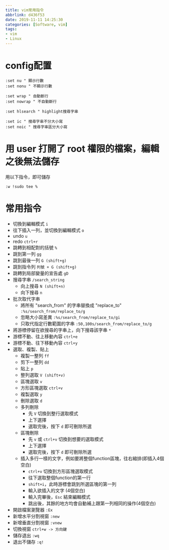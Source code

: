 ```yaml
---
title: vim常用指令
abbrlink: d436f53
date: 2019-11-11 14:25:30
categories: [Software, vim]
tags:
- vim
- Linux
---
```

# config配置
```
:set nu " 顯示行數
:set nonu " 不顯示行數

:set wrap " 自動斷行
:set nowrap " 不自動斷行

:set hlsearch " highlight搜尋字串

:set ic " 搜尋字串不分大小寫
:set noic " 搜尋字串區分大小寫
```
# 用 user 打開了 root 權限的檔案，編輯之後無法儲存
用以下指令，即可儲存
```
:w !sudo tee %
```
# 常用指令
- 切換到編輯模式
`i`
- 往下插入一列，並切換到編輯模式
`o`
- undo
`u`
- redo
`ctrl+r`
- 跳轉到相配對的括號
`%`
- 跳到第一列
`gg`
- 跳到最後一列
`G (shift+g)`
- 跳到指令列
`列號 + G (shift+g)`
- 跳轉到局部變量的宣告處
`gD`
- 搜尋字串
`/search_string`
  - 向上搜尋
  `N (shift+n)`
  - 向下搜尋
  `n`
- 批次取代字串
  - 將所有 "search_from" 的字串替換成 "replace_to"
  `:%s/search_from/replace_to/g`
  - 忽略大小寫差異
  `:%s/search_from/replace_to/gi`
  - 只取代指定行數範圍的字串
  `:50,100s/search_from/replace_to/g`
- 將游標停留在欲搜尋的字串上，向下搜尋該字串
`*`
- 游標不動、往上移動內容
`ctrl+e`
- 游標不動、往下移動內容
`ctrl+y`
- 選取、複製、貼上
  - 複製一整列
  `ff`
  - 剪下一整列
  `dd`
  - 貼上
  `p`
  - 整列選取
  `V (shift+v)`
  - 區塊選取
  `v`
  - 方形區塊選取
  `ctrl+v`
  - 複製選取
  `y`
  - 刪除選取
  `d`
  - 多列刪除
    - 先 `V` 切換到整行選取模式
    - 上下選擇
    - 選取完後，按下 `d` 即可刪除所選
  - 區塊刪除
    - 先 `v` 或 `ctrl+v` 切換到想要的選取模式
    - 上下選擇
    - 選取完後，按下 `d` 即可刪除所選
  - 插入多行一樣的文字，例如要將整個function區塊，往右縮排(即插入4個空白)
    - `ctrl+v` 切換到方形區塊選取模式
    - 往下選取整個function的第一行
    - `shift+i`，此時游標會跳到所選區塊的第一列
    - 輸入欲插入的文字 (4個空白)
    - 輸入完畢後，`Esc` 結束編輯模式
    - 跳出後，其餘的地方均會自動補上跟第一列相同的操作(4個空白)
- 開啟檔案瀏覽器
`:Ex`
- 新增水平分割視窗
`:new`
- 新增垂直分割視窗
`:vnew`
- 切換視窗
`ctrl+w -> 方向鍵`
- 儲存退出
`:wq`
- 退出不儲存
`:q!`